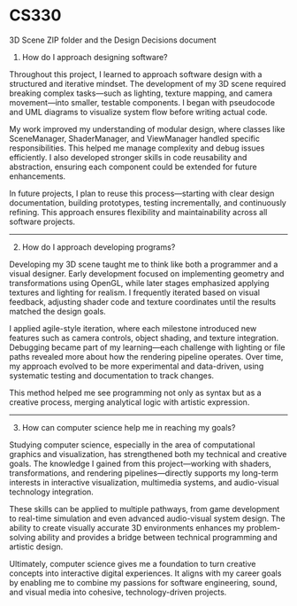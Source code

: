 # CS330
3D Scene ZIP folder and the Design Decisions document
1. How do I approach designing software?

Throughout this project, I learned to approach software design with a structured and iterative mindset. The development of my 3D scene required breaking complex tasks—such as lighting, texture mapping, and camera movement—into smaller, testable components. I began with pseudocode and UML diagrams to visualize system flow before writing actual code.

My work improved my understanding of modular design, where classes like SceneManager, ShaderManager, and ViewManager handled specific responsibilities. This helped me manage complexity and debug issues efficiently. I also developed stronger skills in code reusability and abstraction, ensuring each component could be extended for future enhancements.

In future projects, I plan to reuse this process—starting with clear design documentation, building prototypes, testing incrementally, and continuously refining. This approach ensures flexibility and maintainability across all software projects.


---

2. How do I approach developing programs?

Developing my 3D scene taught me to think like both a programmer and a visual designer. Early development focused on implementing geometry and transformations using OpenGL, while later stages emphasized applying textures and lighting for realism. I frequently iterated based on visual feedback, adjusting shader code and texture coordinates until the results matched the design goals.

I applied agile-style iteration, where each milestone introduced new features such as camera controls, object shading, and texture integration. Debugging became part of my learning—each challenge with lighting or file paths revealed more about how the rendering pipeline operates. Over time, my approach evolved to be more experimental and data-driven, using systematic testing and documentation to track changes.

This method helped me see programming not only as syntax but as a creative process, merging analytical logic with artistic expression.


---

3. How can computer science help me in reaching my goals?

Studying computer science, especially in the area of computational graphics and visualization, has strengthened both my technical and creative goals. The knowledge I gained from this project—working with shaders, transformations, and rendering pipelines—directly supports my long-term interests in interactive visualization, multimedia systems, and audio-visual technology integration.

These skills can be applied to multiple pathways, from game development to real-time simulation and even advanced audio-visual system design. The ability to create visually accurate 3D environments enhances my problem-solving ability and provides a bridge between technical programming and artistic design.

Ultimately, computer science gives me a foundation to turn creative concepts into interactive digital experiences. It aligns with my career goals by enabling me to combine my passions for software engineering, sound, and visual media into cohesive, technology-driven projects.
